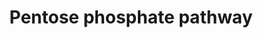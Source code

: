 ---
annotations:
- type: Pathway Ontology
  value: pentose phosphate pathway
authors:
- MaintBot
- Fehrhart
- Lawson
- Teacup
- Mkutmon
- Eweitz
description: The pentose phosphate pathway is a process of glucose turnover that produces
  NADPH as reducing equivalents and pentoses as essential parts of nucleotides. This
  metabolic pathway is parallel to glycolysis. It generates NADPH and pentoses (5-carbon
  sugars) as well as ribose 5-phosphate, the last one a precursor for the synthesis
  of nucleotides. While it does involve oxidation of glucose, its primary role is
  anabolic rather than catabolic. The pathway is especially important in erythrocytes.
  There are two distinct phases in the pathway. The first is the oxidative phase,
  in which NADPH is generated, and the second is the non-oxidative synthesis of 5-carbon
  sugars.
last-edited: 2021-05-27
organisms:
- Anopheles gambiae
redirect_from:
- /index.php/Pathway:WP1231
- /instance/WP1231
schema-jsonld:
- '@context': https://schema.org/
  '@id': https://wikipathways.github.io/pathways/WP1231.html
  '@type': Dataset
  creator:
    '@type': Organization
    name: WikiPathways
  description: The pentose phosphate pathway is a process of glucose turnover that
    produces NADPH as reducing equivalents and pentoses as essential parts of nucleotides.
    This metabolic pathway is parallel to glycolysis. It generates NADPH and pentoses
    (5-carbon sugars) as well as ribose 5-phosphate, the last one a precursor for
    the synthesis of nucleotides. While it does involve oxidation of glucose, its
    primary role is anabolic rather than catabolic. The pathway is especially important
    in erythrocytes. There are two distinct phases in the pathway. The first is the
    oxidative phase, in which NADPH is generated, and the second is the non-oxidative
    synthesis of 5-carbon sugars.
  keywords:
  - Sedoheptulose-7-Phosphate
  - Ribulose-5-Phosphate
  - Fructose-6-Phosphate
  - Ribose-5-Phosphate
  - Glucose-6-Phosphate
  - AgaP_AGAP010866
  - Glyceraldehyde-3-phosphate
  - Xylulose-5-Phosphate
  - AgaP_AGAP011800
  - TKT
  - AgaP_AGAP011457
  - 6-Phosphogluconate
  - AgaP_AGAP004197
  - 6-Phosphonoglucono-delta-lactone
  - Erythrose-4-Phosphate
  - G6PD
  - AgaP_AGAP005080
  license: CC0
  name: Pentose phosphate pathway
seo: CreativeWork
title: Pentose phosphate pathway
wpid: WP1231
---